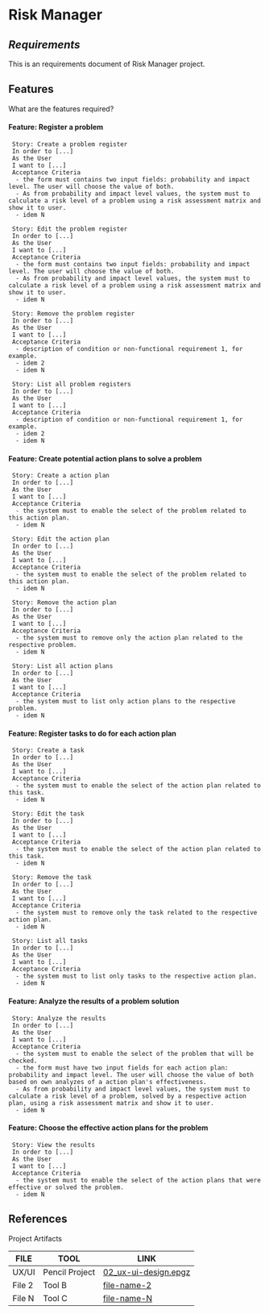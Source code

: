 # Risk Manager
## _Requirements_

This is an requirements document of Risk Manager project.

## Features

What are the features required?

####  Feature: Register a problem
 
```
 Story: Create a problem register
 In order to [...]
 As the User
 I want to [...]
 Acceptance Criteria
  - the form must contains two input fields: probability and impact level. The user will choose the value of both.
  - As from probability and impact level values, the system must to calculate a risk level of a problem using a risk assessment matrix and show it to user.
  - idem N
```
 
```
 Story: Edit the problem register
 In order to [...]
 As the User
 I want to [...]
 Acceptance Criteria
  - the form must contains two input fields: probability and impact level. The user will choose the value of both.
  - As from probability and impact level values, the system must to calculate a risk level of a problem using a risk assessment matrix and show it to user.
  - idem N
```
 
```
 Story: Remove the problem register
 In order to [...]
 As the User
 I want to [...]
 Acceptance Criteria
  - description of condition or non-functional requirement 1, for example.
  - idem 2
  - idem N
```
 
```
 Story: List all problem registers
 In order to [...]
 As the User
 I want to [...]
 Acceptance Criteria
  - description of condition or non-functional requirement 1, for example.
  - idem 2
  - idem N
```

####  Feature: Create potential action plans to solve a problem
 
```
 Story: Create a action plan
 In order to [...]
 As the User
 I want to [...]
 Acceptance Criteria
  - the system must to enable the select of the problem related to this action plan.
  - idem N
```
 
```
 Story: Edit the action plan
 In order to [...]
 As the User
 I want to [...]
 Acceptance Criteria
  - the system must to enable the select of the problem related to this action plan.
  - idem N
```
 
```
 Story: Remove the action plan
 In order to [...]
 As the User
 I want to [...]
 Acceptance Criteria
  - the system must to remove only the action plan related to the respective problem.
  - idem N
```
 
```
 Story: List all action plans 
 In order to [...]
 As the User
 I want to [...]
 Acceptance Criteria
  - the system must to list only action plans to the respective problem.
  - idem N
```

####  Feature: Register tasks to do for each action plan
 
```
 Story: Create a task
 In order to [...]
 As the User
 I want to [...]
 Acceptance Criteria
  - the system must to enable the select of the action plan related to this task.
  - idem N
```
 
```
 Story: Edit the task
 In order to [...]
 As the User
 I want to [...]
 Acceptance Criteria
  - the system must to enable the select of the action plan related to this task.
  - idem N
```
 
```
 Story: Remove the task
 In order to [...]
 As the User
 I want to [...]
 Acceptance Criteria
  - the system must to remove only the task related to the respective action plan.
  - idem N
```
 
```
 Story: List all tasks 
 In order to [...]
 As the User
 I want to [...]
 Acceptance Criteria
  - the system must to list only tasks to the respective action plan.
  - idem N
```

####  Feature: Analyze the results of a problem solution
 
```
 Story: Analyze the results
 In order to [...]
 As the User
 I want to [...]
 Acceptance Criteria
  - the system must to enable the select of the problem that will be checked.
  - the form must have two input fields for each action plan: probability and impact level. The user will choose the value of both based on own analyzes of a action plan's effectiveness.
  - As from probability and impact level values, the system must to calculate a risk level of a problem, solved by a respective action plan, using a risk assessment matrix and show it to user.
  - idem N
```

####  Feature: Choose the effective action plans for the problem
 
```
 Story: View the results
 In order to [...]
 As the User
 I want to [...]
 Acceptance Criteria
  - the system must to enable the select of the action plans that were effective or solved the problem.
  - idem N
```

## References

Project Artifacts

| FILE |  TOOL | LINK |
| ------ | ------ | ------ |
| UX/UI | Pencil Project | [02_ux-ui-design.epgz](https://github.com/dancodingbr/sources/blob/master/labprojects/riskmanager/docs/02_ux-ui-design/02_ux-ui-design.epgz) |
| File 2 | Tool B | [file-name-2](http://example.com) |
| File N | Tool C | [file-name-N](http://example.com) |


